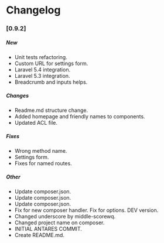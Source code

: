 # Changelog

### [0.9.2]

##### New

* Unit tests refactoring.
* Custom URL for settings form.
* Laravel 5.4 integration.
* Laravel 5.3 integration.
* Breadcrumb and inputs helps.

##### Changes

* Readme.md structure change.
* Added homepage and friendly names to components.
* Updated ACL file.

##### Fixes

* Wrong method name.
* Settings form.
* Fixes for named routes.

##### Other

* Update composer.json.
* Update composer.json.
* Update composer.json.
* Fix for new composer handler. Fix for options. DEV version.
* Changed underscore by middle-scorewq.
* Changed project name on composer.
* INITIAL ANTARES COMMIT.
* Create README.md.


